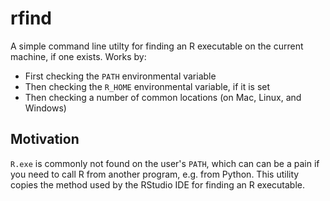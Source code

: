 # rfind

A simple command line utilty for finding an R executable on the current 
machine, if one exists. Works by:

*   First checking the `PATH` environmental variable
*   Then checking the `R_HOME` environmental variable, if it is set 
*   Then checking a number of common locations (on Mac, Linux, and Windows)

## Motivation

`R.exe` is commonly not found on the user's `PATH`, which can can be a pain
if you need to call R from another program, e.g. from Python. This utility
copies the method used by the RStudio IDE for finding an R executable.


